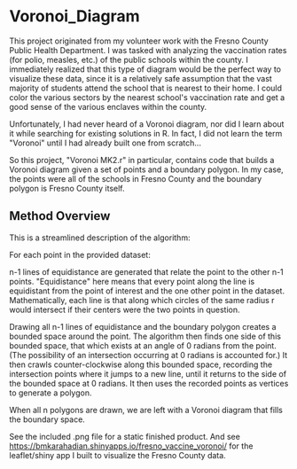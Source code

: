 # Voronoi_Diagram

This project originated from my volunteer work with the Fresno County Public Health Department. I was tasked with analyzing the vaccination rates (for polio, measles, etc.) of the public schools within the county. I immediately realized that this type of diagram would be the perfect way to visualize these data, since it is a relatively safe assumption that the vast majority of students attend the school that is nearest to their home. I could color the various sectors by the nearest school's vaccination rate and get a good sense of the various enclaves within the county.

Unfortunately, I had never heard of a Voronoi diagram, nor did I learn about it while searching for existing solutions in R. In fact, I did not learn the term "Voronoi" until I had already built one from scratch...

So this project, "Voronoi MK2.r" in particular, contains code that builds a Voronoi diagram given a set of points and a boundary polygon. In my case, the points were all of the schools in Fresno County and the boundary polygon is Fresno County itself.

## Method Overview

This is a streamlined description of the algorithm:

For each point in the provided dataset:

n-1 lines of equidistance are generated that relate the point to the other n-1 points. "Equidistance" here means that every point along the line is equidistant from the point of interest and the one other point in the dataset. Mathematically, each line is that along which circles of the same radius r would intersect if their centers were the two points in question.

Drawing all n-1 lines of equidistance and the boundary polygon creates a bounded space around the point. The algorithm then finds one side of this bounded space, that which exists at an angle of 0 radians from the point. (The possibility of an intersection occurring at 0 radians is accounted for.) It then crawls counter-clockwise along this bounded space, recording the intersection points where it jumps to a new line, until it returns to the side of the bounded space at 0 radians. It then uses the recorded points as vertices to generate a polygon.

When all n polygons are drawn, we are left with a Voronoi diagram that fills the boundary space.


See the included .png file for a static finished product. And see https://bmkarahadian.shinyapps.io/fresno_vaccine_voronoi/ for the leaflet/shiny app I built to visualize the Fresno County data.
